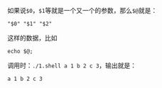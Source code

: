 如果说`$0`，`$1`等就是一个又一个的参数，那么`$@`就是：

```shell
"$0" "$1" "$2"
```

这样的数据，比如

```shell
echo $@;
```

调用时：`./1.shell a 1 b 2 c 3`，输出就是：

```bash
a 1 b 2 c 3
```